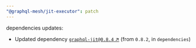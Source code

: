 ```yaml
---
"@graphql-mesh/jit-executor": patch
---
```

dependencies updates:
  - Updated dependency [`graphql-jit@0.8.4` ↗︎](https://www.npmjs.com/package/graphql-jit/v/0.8.4) (from `0.8.2`, in `dependencies`)
